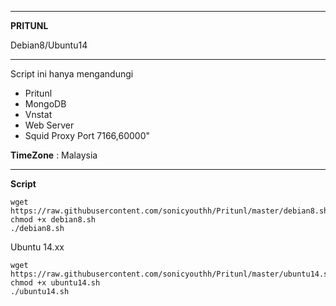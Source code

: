 ______________________________________________
**PRITUNL** 

Debian8/Ubuntu14

_______________________________________________
Script ini hanya mengandungi
- Pritunl
- MongoDB
- Vnstat
- Web Server
- Squid Proxy Port 7166,60000"

**TimeZone**   :  Malaysia

_________________________________________________
**Script** 
```
wget https://raw.githubusercontent.com/sonicyouthh/Pritunl/master/debian8.sh
chmod +x debian8.sh
./debian8.sh
```
Ubuntu 14.xx
```
wget https://raw.githubusercontent.com/sonicyouthh/Pritunl/master/ubuntu14.sh
chmod +x ubuntu14.sh
./ubuntu14.sh 
